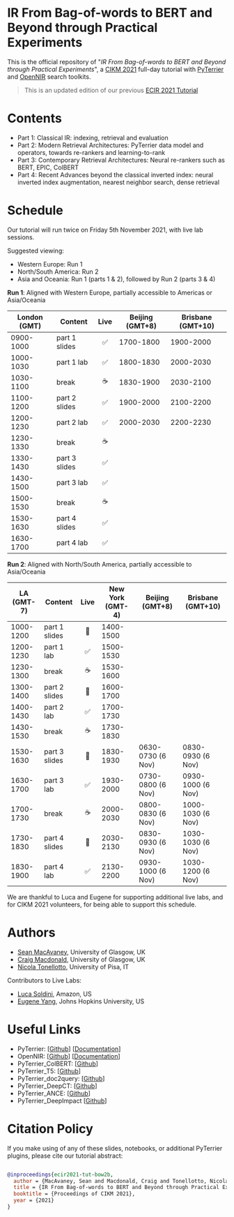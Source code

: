 # IR From Bag-of-words to BERT and Beyond through Practical Experiments

This is the official repository of "*IR From Bag-of-words to BERT and Beyond through Practical Experiments*", a [CIKM 2021](https://www.cikm2021.org/) full-day tutorial with [PyTerrier](https://github.com/terrier-org/pyterrier) and [OpenNIR](https://opennir.net) search toolkits.

> This is an updated edition of our previous [ECIR 2021 Tutorial](https://github.com/terrier-org/ecir2021tutorial)

# Contents

* Part 1: Classical IR: indexing, retrieval and evaluation 
* Part 2: Modern Retrieval Architectures: PyTerrier data model and operators, towards re-rankers and learning-to-rank
* Part 3: Contemporary Retrieval Architectures: Neural re-rankers such as BERT, EPIC, ColBERT
* Part 4: Recent Advances beyond the classical inverted index: neural inverted index augmentation, nearest neighbor search, dense retrieval


# Schedule

Our tutorial will run twice on Friday 5th November 2021, with live lab sessions.

 Suggested viewing:
  - Western Europe: Run 1
  - North/South America: Run 2
  - Asia and Oceania: Run 1 (parts 1 & 2), followed by Run 2 (parts 3 & 4)

**Run 1**: Aligned with Western Europe, partially accessible to Americas or Asia/Oceania

| London (GMT) | Content | Live | Beijing (GMT+8) | Brisbane (GMT+10)|
|-----|---------|:---:|-----------------|-----------------|
| 0900-1000 | part 1 slides | ✅ | 1700-1800 | 1900-2000 |
| 1000-1030 | part 1 lab | ✅    | 1800-1830 | 2000-2030 |
| 1030-1100 | break | ☕         | 1830-1900 | 2030-2100 |
| 1100-1200 | part 2 slides | ✅ | 1900-2000 | 2100-2200 |
| 1200-1230 | part 2 lab | ✅    | 2000-2030 | 2200-2230 |
| 1230-1330 | break | ☕         | 
| 1330-1430 | part 3 slides | ✅ |
| 1430-1500 | part 3 lab | ✅    |
| 1500-1530 | break | ☕         |
| 1530-1630 | part 4 slides | ✅ |
| 1630-1700 | part 4 lab | ✅    |

**Run 2**: Aligned with North/South America, partially accessible to Asia/Oceania


| LA (GMT-7) | Content | Live | New York (GMT-4) | Beijing (GMT+8) | Brisbane (GMT+10)|
|-----|-------|:--:|------|-----------|-----------------------|
| 1000-1200 | part 1 slides | 🎥  | 1400-1500 |
| 1200-1230 | part 1 lab | ✅     | 1500-1530 |
| 1230-1300 | break | ☕          | 1530-1600 |
| 1300-1400 | part 2 slides  | 🎥 | 1600-1700 |
| 1400-1430 | part 2 lab | ✅     | 1700-1730 |
| 1430-1530 | break | ☕          | 1730-1830 |
| 1530-1630 | part 3 slides  | 🎥 | 1830-1930 | 0630-0730 (6 Nov) | 0830-0930 (6 Nov) |
| 1630-1700 | part 3 lab | ✅     | 1930-2000 | 0730-0800 (6 Nov) | 0930-1000 (6 Nov) |
| 1700-1730 | break | ☕          | 2000-2030 | 0800-0830 (6 Nov) | 1000-1030 (6 Nov) |
| 1730-1830 | part 4 slides  | 🎥 | 2030-2130 | 0830-0930 (6 Nov) | 1030-1030 (6 Nov) |
| 1830-1900 | part 4 lab | ✅     | 2130-2200 | 0930-1000 (6 Nov) | 1030-1200 (6 Nov) |

We are thankful to Luca and Eugene for supporting additional live labs, and for CIKM 2021 volunteers, for being able to support this schedule.

# Authors

* [Sean MacAvaney](https://macavaney.us), University of Glasgow, UK
* [Craig Macdonald](http://www.dcs.gla.ac.uk/~craigm/), University of Glasgow, UK
* [Nicola Tonellotto](http://tonellotto.github.io), University of Pisa, IT

Contributors to Live Labs:

* [Luca Soldini](https://soldaini.net/), Amazon, US
* [Eugene Yang](https://www.eugene.zone/), Johns Hopkins University, US



# Useful Links

 - PyTerrier: [[Github](https://github.com/terrier-org/pyterrier)] [[Documentation](https://pyterrier.readthedocs.io/en/latest/)]
 - OpenNIR: [[Github](https://github.com/Georgetown-IR-Lab/OpenNIR)] [[Documentation](https://opennir.net/)]
 - PyTerrier_ColBERT: [[Github](https://github.com/terrierteam/pyterrier_colbert)]
 - PyTerrier_T5: [[Github](https://github.com/terrierteam/pyterrier_t5)]
 - PyTerrier_doc2query: [[Github](https://github.com/terrierteam/pyterrier_doc2query)]
 - PyTerrier_DeepCT: [[Github](https://github.com/terrierteam/pyterrier_deepct)]
 - PyTerrier_ANCE: [[Github](https://github.com/terrierteam/pyterrier_ance)]
 - PyTerrier_DeepImpact [[Github](https://github.com/terrierteam/pyterrier_deepimpact)]

# Citation Policy

If you make using of any of these slides, notebooks, or additional PyTerrier plugins, please cite our tutorial abstract:

```bibtex

@inproceedings{ecir2021-tut-bow2b,
  author = {MacAvaney, Sean and Macdonald, Craig and Tonellotto, Nicola},
  title = {IR From Bag-of-words to BERT and Beyond through Practical Experiments: A CIKM 2021 tutorial with PyTerrier and OpenNIR},
  booktitle = {Proceedings of CIKM 2021},
  year = {2021}
}

```

